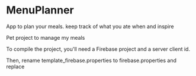 # MenuPlanner
App to plan your meals. keep track of what you ate when and inspire 

Pet project to manage my meals

To compile the project, you'll need a Firebase project and a server client id.

Then, rename template_firebase.properties to firebase.properties and replace <your-server-client-id>